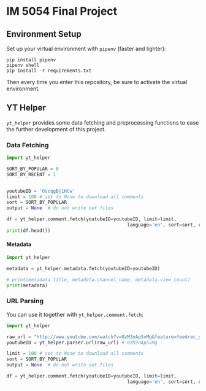 # IM 5054 Final Project 

## Environment Setup

Set up your virtual environment with `pipenv` (faster and lighter):

```shell
pip install pipenv
pipenv shell
pip install -r requirements.txt
```

Then every time you enter this repository, be sure to activate the virtual environment.


## YT Helper

`yt_helper` provides some data fetching and preprocessing functions to ease the further development of this project.

### Data Fetching

```py
import yt_helper

SORT_BY_POPULAR = 0
SORT_BY_RECENT = 1


youtubeID = 'OscqgBj1HCw'
limit = 100 # set to None to download all comments
sort = SORT_BY_POPULAR
output = None  # do not write out files

df = yt_helper.comment.fetch(youtubeID=youtubeID, limit=limit,
                                            language='en', sort=sort, output=output)
print(df.head())
```

#### Metadata

```py
import yt_helper

metadata = yt_helper.metadata.fetch(youtubeID=youtubeID)

# print(metadata.title, metadata.channel_name, metadata.view_count)
print(metadata)
```

### URL Parsing

You can use it together with `yt_helper.comment.fetch`:

```py
import yt_helper

raw_url = "http://www.youtube.com/watch?v=0zM3nApSvMg&feature=feedrec_grec_index"
youtubeID = yt_helper.parser.url(raw_url) # 0zM3nApSvMg

limit = 100 # set to None to download all comments
sort = SORT_BY_POPULAR
output = None  # do not write out files

df = yt_helper.comment.fetch(youtubeID=youtubeID, limit=limit,
                                            language='en', sort=sort, output=output)
```
